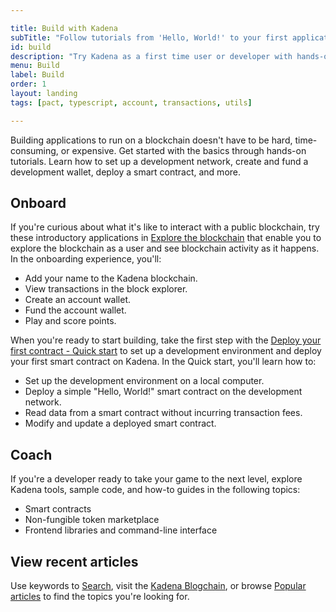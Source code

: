 ```yaml
---

title: Build with Kadena
subTitle: "Follow tutorials from 'Hello, World!' to your first application"
id: build
description: "Try Kadena as a first time user or developer with hands-on tutorials or follow your own path using sample code and how-to guides."
menu: Build
label: Build
order: 1
layout: landing
tags: [pact, typescript, account, transactions, utils]

---
```


Building applications to run on a blockchain doesn't have to be hard, time-consuming, or expensive. 
Get started with the basics through hands-on tutorials. 
Learn how to set up a development network, create and fund a development wallet, deploy a smart contract, and more. 

## Onboard

If you're curious about what it's like to interact with a public blockchain, try these introductory applications in [Explore the blockchain](/build/onboard) that enable you to explore the blockchain as a user and see blockchain activity as it happens.
In the onboarding experience, you'll:

- Add your name to the Kadena blockchain.
- View transactions in the block explorer.
- Create an account wallet.
- Fund the account wallet.
- Play and score points.

When you're ready to start building, take the first step with the [Deploy your first contract - Quick start](/quickstart) to set up a development environment and deploy your first smart contract on Kadena.
In the Quick start, you'll learn how to:

- Set up the development environment on a local computer.
- Deploy a simple "Hello, World!" smart contract on the development network.
- Read data from a smart contract without incurring transaction fees.
- Modify and update a deployed smart contract.

## Coach

If you're a developer ready to take your game to the next level, explore Kadena tools, sample code, and how-to guides in the following topics:

- Smart contracts
- Non-fungible token marketplace
- Frontend libraries and command-line interface

## View recent articles

Use keywords to [Search](), visit the [Kadena Blogchain](https://www.kadena.io/blog), or browse [Popular articles]() to find the topics you're looking for.
